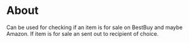# About
Can be used for checking if an item is for sale on BestBuy and maybe Amazon. If item is for sale an sent out to recipient of choice.
